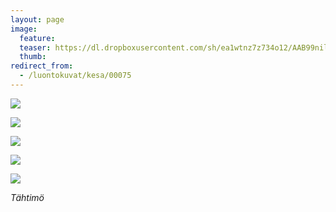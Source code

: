 ```yaml
---
layout: page
image:
  feature:
  teaser: https://dl.dropboxusercontent.com/sh/ea1wtnz7z734o12/AAB99nilsTIdJwj7kJsrRU3Fa/luontokuvat/kes%C3%A4/3/DS20470-245px.jpg
  thumb:
redirect_from:
  - /luontokuvat/kesa/00075
---
```


[![](https://dl.dropboxusercontent.com/sh/ea1wtnz7z734o12/AACBSj96f-yvDdQGoOMqimEVa/luontokuvat/kes%C3%A4/3/DS20478-800px.jpg)](https://dl.dropboxusercontent.com/sh/ea1wtnz7z734o12/AACi7Nb6PD24ndvYzVjflQyVa/luontokuvat/kes%C3%A4/3/DS20478.jpg)

[![](https://dl.dropboxusercontent.com/sh/ea1wtnz7z734o12/AACzLb9GV8vjrpmsHHEOGKwKa/luontokuvat/kes%C3%A4/3/DS20480-800px.jpg)](https://dl.dropboxusercontent.com/sh/ea1wtnz7z734o12/AAAZKv5AZkk6GkwEaTf4Sxeta/luontokuvat/kes%C3%A4/3/DS20480.jpg)

[![](https://dl.dropboxusercontent.com/sh/ea1wtnz7z734o12/AABwZB9zmUNz0AlwWalPTX7ga/luontokuvat/kes%C3%A4/4/DS21402-800px.jpg)](https://dl.dropboxusercontent.com/sh/ea1wtnz7z734o12/AAA-q19gYOV0pIuQ0bhNECv7a/luontokuvat/kes%C3%A4/4/DS21402.jpg)

[![](https://dl.dropboxusercontent.com/sh/ea1wtnz7z734o12/AABDJPelIEN6ileQBJfWuKLDa/luontokuvat/kes%C3%A4/3/DS20492-800px.jpg)](https://dl.dropboxusercontent.com/sh/ea1wtnz7z734o12/AAARQg8myhzWBzxAzog6ziTta/luontokuvat/kes%C3%A4/3/DS20492.jpg)

[![](https://dl.dropboxusercontent.com/sh/ea1wtnz7z734o12/AABAe0CYtoN1TMux-Yr1vJwSa/luontokuvat/kes%C3%A4/3/DS20499-800px.jpg)](https://dl.dropboxusercontent.com/sh/ea1wtnz7z734o12/AAAfpT8D332oJ_9kpVdO4I1xa/luontokuvat/kes%C3%A4/3/DS20499.jpg)

*Tähtimö*
